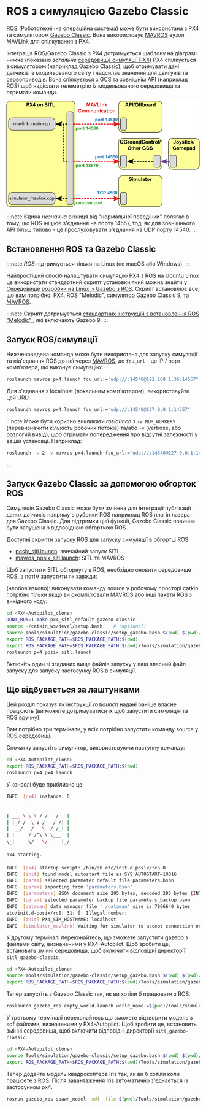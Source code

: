 # ROS з симуляцією Gazebo Classic

[ROS](../ros/README.md) (Робототехнічна операційна система) може бути використана з PX4 та симулятором [Gazebo Classic](../sim_gazebo_classic/README.md). Вона використовує [MAVROS](../ros/mavros_installation.md) вузол MAVLink для спілкування з PX4.

Інтеграція ROS/Gazebo Classic з PX4 дотримується шаблону на діаграмі нижче (показано _загальне_ [середовище симуляції PX4](../simulation/README.md#sitl-simulation-environment)) PX4 спілкується з симулятором (наприклад Gazebo Classic), щоб отримувати дані датчиків із модельованого світу і надсилає значення для двигунів та сервоприводів. Вона спілкується з GCS та зовнішнім API (наприклад ROS) щоб надіслати телеметрію із модельованого середовища та отримати команди.

![Огляд PX4 SITL](../../assets/simulation/px4_sitl_overview.png)

:::note
Єдина _незначна_ різниця від "нормальної поведінки" полягає в тому, що ROS ініціює з'єднання на порту 14557, тоді як для зовнішнього API більш типово - це прослуховувати з'єднання на UDP порту 14540.
:::

## Встановлення ROS та Gazebo Classic

:::note
_ROS_ підтримується тільки на Linux (не macOS або Windows).
:::

Найпростіший спосіб налаштувати симуляцію PX4 з ROS на Ubuntu Linux це використати стандартний скрипт установки який можна знайти у [Середовище розробки на Linux > Gazebo з ROS](../dev_setup/dev_env_linux_ubuntu.md#rosgazebo). Скрипт встановлює все, що вам потрібно: PX4, ROS "Melodic", симулятор Gazebo Classic 9, та [MAVROS](../ros/mavros_installation.md).

:::note
Скрипт дотримується [стандартних інструкцій з встановлення ROS "Melodic" ](http://wiki.ros.org/melodic/Installation/Ubuntu), які включають Gazebo 9.
:::

## Запуск ROS/симуляції

Нижченаведена команда може бути використана для запуску симуляції та під'єднання ROS до неї через [MAVROS](../ros/mavros_installation.md), де `fcu_url` - це IP / порт комп'ютера, що виконує симуляцію:

```sh
roslaunch mavros px4.launch fcu_url:="udp://:14540@192.168.1.36:14557"
```

Для з'єднання з localhost (локальним комп'ютером), використовуйте цей URL:

```sh
roslaunch mavros px4.launch fcu_url:="udp://:14540@127.0.0.1:14557"
```

:::note
Може бути корисно викликати _roslaunch_ з `-w NUM_WORKERS` (перевизначити кількість робочих потоків) та/або `-v` (verbose, або розлогий вивід), щоб отримати попередження про відсутні залежності у вашій установці. Наприклад:

```sh
roslaunch -w 2 -v mavros px4.launch fcu_url:="udp://:14540@127.0.0.1:14557"
```

:::

## Запуск Gazebo Classic за допомогою обгорток ROS

Симуляція Gazebo Classic може бути змінена для інтеграції публікації даних датчиків напряму в рубрики ROS наприклад ROS плагін лазера для Gazebo Classic. Для підтримки цієї функції, Gazebo Classic повинна бути запущена з відповідною обгорткою ROS.

Доступні скрипти запуску ROS для запуску симуляції в обгортці ROS:

- [posix_sitl.launch](https://github.com/PX4/PX4-Autopilot/blob/main/launch/posix_sitl.launch): звичайний запуск SITL
- [mavros_posix_sitl.launch](https://github.com/PX4/PX4-Autopilot/blob/main/launch/mavros_posix_sitl.launch): SITL та MAVROS

Щоб запустити SITL обгорнуту в ROS, необхідно оновити середовище ROS, а потім запустити як завжди:

(необов'язково): виконувати команду source у робочому просторі catkin потрібно тільки якщо ви скомпілювали MAVROS або інші пакети ROS з вихідного коду:

```sh
cd <PX4-Autopilot_clone>
DONT_RUN=1 make px4_sitl_default gazebo-classic
source ~/catkin_ws/devel/setup.bash    # (optional)
source Tools/simulation/gazebo-classic/setup_gazebo.bash $(pwd) $(pwd)/build/px4_sitl_default
export ROS_PACKAGE_PATH=$ROS_PACKAGE_PATH:$(pwd)
export ROS_PACKAGE_PATH=$ROS_PACKAGE_PATH:$(pwd)/Tools/simulation/gazebo-classic/sitl_gazebo-classic
roslaunch px4 posix_sitl.launch
```

Включіть один зі згаданих вище файлів запуску у ваш власний файл запуску для запуску застосунку ROS в симуляції.

## Що відбувається за лаштунками

Цей розділ показує як інструкції _roslaunch_ надані раніше власне працюють (ви можете дотримуватися їх щоб запустити симуляція та ROS вручну).

Вам потрібно три термінали, у всіх потрібно запустити команду source у ROS середовищі.

Спочатку запустіть симулятор, використовуючи наступну команду:

```sh
cd <PX4-Autopilot_clone>
export ROS_PACKAGE_PATH=$ROS_PACKAGE_PATH:$(pwd)
roslaunch px4 px4.launch
```

У консолі буде приблизно це:

```sh
INFO  [px4] instance: 0

______  __   __    ___
| ___ \ \ \ / /   /   |
| |_/ /  \ V /   / /| |
|  __/   /   \  / /_| |
| |     / /^\ \ \___  |
\_|     \/   \/     |_/

px4 starting.

INFO  [px4] startup script: /bin/sh etc/init.d-posix/rcS 0
INFO  [init] found model autostart file as SYS_AUTOSTART=10016
INFO  [param] selected parameter default file parameters.bson
INFO  [param] importing from 'parameters.bson'
INFO  [parameters] BSON document size 295 bytes, decoded 295 bytes (INT32:12, FLOAT:3)
INFO  [param] selected parameter backup file parameters_backup.bson
INFO  [dataman] data manager file './dataman' size is 7866640 bytes
etc/init.d-posix/rcS: 31: [: Illegal number:
INFO  [init] PX4_SIM_HOSTNAME: localhost
INFO  [simulator_mavlink] Waiting for simulator to accept connection on TCP port 4560
```

У другому терміналі переконайтесь, що зможете запустити gazebo з файлами світу, визначеними у PX4-Autopilot. Щоб зробити це, встановить змінні середовища, щоб включити відповідні директорії `sitl_gazebo-classic`.

```sh
cd <PX4-Autopilot_clone>
source Tools/simulation/gazebo-classic/setup_gazebo.bash $(pwd) $(pwd)/build/px4_sitl_default
export ROS_PACKAGE_PATH=$ROS_PACKAGE_PATH:$(pwd)/Tools/simulation/gazebo-classic/sitl_gazebo-classic
```

Тепер запустіть з Gazebo Classic так, як ви хотіли б працювати з ROS:

```sh
roslaunch gazebo_ros empty_world.launch world_name:=$(pwd)/Tools/simulation/gazebo-classic/sitl_gazebo-classic/worlds/empty.world
```

У третьому терміналі переконайтесь що зможете відтворити модель з sdf файлами, визначеними у PX4-Autopilot. Щоб зробити це, встановить змінні середовища, щоб включити відповідні директорії `sitl_gazebo-classic`.

```sh
cd <PX4-Autopilot_clone>
source Tools/simulation/gazebo-classic/setup_gazebo.bash $(pwd) $(pwd)/build/px4_sitl_default
export ROS_PACKAGE_PATH=$ROS_PACKAGE_PATH:$(pwd)/Tools/simulation/gazebo-classic/sitl_gazebo-classic
```

Тепер додайте модель квадрокоптера Iris так, як ви б хотіли коли працюєте з ROS. Після завантаження Iris автоматично з'єднається із застосунком px4.

```sh
rosrun gazebo_ros spawn_model -sdf -file $(pwd)/Tools/simulation/gazebo-classic/sitl_gazebo-classic/models/iris/iris.sdf -model iris -x 0 -y 0 -z 0 -R 0 -P 0 -Y 0
```
